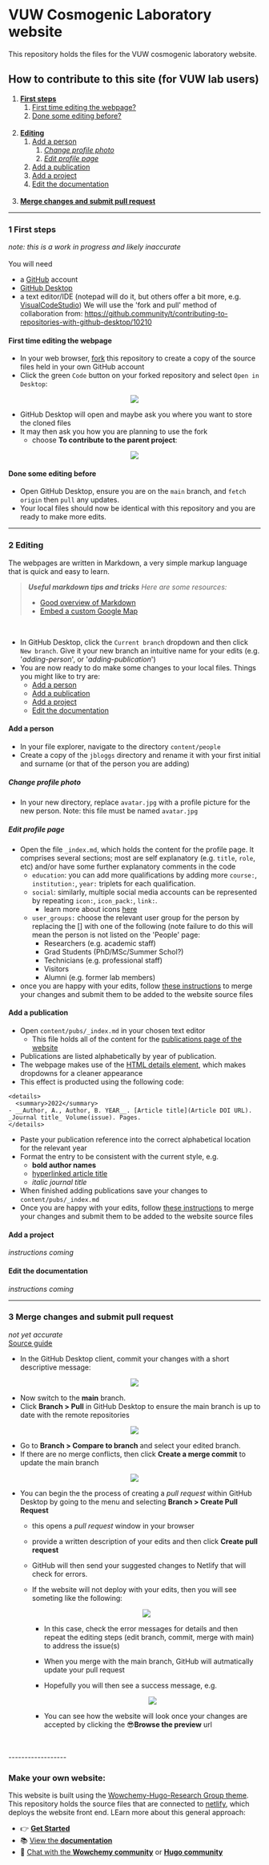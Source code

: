 # VUW Cosmogenic Laboratory website
This repository holds the files for the VUW cosmogenic laboratory website.



## How to contribute to this site (for VUW lab users) 
 
1. [**First steps**](#1-first-steps)
    1. [First time editing the webpage?](#first-time-editing-the-webpage)
    2. [Done some editing before?](#done-some-editing-before)
    <br>
2. [**Editing**](#2-editing)
    1. [Add a person](#add-a-person)
        1. [*Change profile photo*](#change-profile-photo)
        2. [*Edit profile page*](#edit-profile-page)
    3. [Add a publication](#add-a-publication)
    4. [Add a project](#add-a-project)
    5. [Edit the documentation](#edit-the-documentation)
    <br>
3. [**Merge changes and submit pull request**](#3-merge-changes-and-submit-pull-request)
-------------

### 1 First steps
_note: this is a work in progress and likely inaccurate_<br>
<br>
You will need
- a [GitHub](https://github.com/) account
- [GitHub Desktop](https://desktop.github.com/)
- a text editor/IDE (notepad will do it, but others offer a bit more, e.g. [VisualCodeStudio](https://code.visualstudio.com/))
We will use the 'fork and pull' method of collaboration from: https://github.community/t/contributing-to-repositories-with-github-desktop/10210

#### First time editing the webpage

- In your web browser, [fork](https://docs.github.com/en/get-started/quickstart/fork-a-repo) this repository to create a copy of the source files held in your own GitHub account
- Click the green `Code` button on your forked repository and select `Open in Desktop`: <br>
<p align="center">
  <img src="/assets/media/readme-images/open-with-github-desktop.png" />
</p>

- GitHub Desktop will open and maybe ask you where you want to store the cloned files
- It may then ask you how you are planning to use the fork
  - choose **To contribute to the parent project**: <br>

<p align="center">
  <img src="/assets/media/readme-images/how-are-you-planning-to-use-this-fork.png" />
</p>


#### Done some editing before

- Open GitHub Desktop, ensure you are on the `main` branch, and `fetch origin` then `pull` any updates.
- Your local files should now be identical with this repository and you are ready to make more edits.

-------------
### 2 Editing
The webpages are written in Markdown, a very simple markup language that is quick and easy to learn. <br>
   > ***Useful markdown tips and tricks***
   > *Here are some resources:*
   > - [Good overview of Markdown](https://www.markdownguide.org/)
   > - [Embed a custom Google Map](https://tribulant.com/blog/wordpress/easy-embedding-a-google-map-with-multiple-markers-to-your-site/)
<br>

- In GitHub Desktop, click the `Current branch` dropdown and then click `New branch`. Give it your new branch an intuitive name for your edits (e.g. '*adding-person*', or '*adding-publication*')
- You are now ready to do make some changes to your local files. Things you might like to try are:
  - [Add a person](#add-a-person)
  - [Add a publication](#add-a-publication)
  - [Add a project](#add-a-project)
  - [Edit the documentation](#edit-the-documentation)




#### Add a person

- In your file explorer, navigate to the directory `content/people`
- Create a copy of the `jbloggs` directory and rename it with your first initial and surname (or that of the person you are adding)


##### Change profile photo

- In your new directory, replace `avatar.jpg` with a profile picture for the new person. Note: this file must be named `avatar.jpg`

##### Edit profile page

- Open the file `_index.md`, which holds the content for the profile page. It comprises several sections; most are self explanatory (e.g. `title`, `role`, etc) and/or have some further explanatory comments in the code
  -  `education`: you can add more qualifications by adding more `course:`, `institution:`, `year:` triplets for each qualification.
  -  `social`: similarly, multiple social media accounts can be represented by repeating `icon:`, `icon_pack:`, `link:`.
     -  learn more about icons [here](https://wowchemy.com/docs/getting-started/page-builder/#icons)
  - `user_groups:` choose the relevant user group for the person by replacing the [] with one of the following (note failure to do this will mean the person is not listed on the 'People' page:
    - Researchers (e.g. academic staff)
    - Grad Students (PhD/MSc/Summer Schol?)
    - Technicians (e.g. professional staff)
    - Visitors
    - Alumni (e.g. former lab members)
- once you are happy with your edits, follow [these instructions](#merge-changes-and-submit-pull-request) to merge your changes and submit them to be added to the website source files


#### Add a publication

- Open `content/pubs/_index.md` in your chosen text editor
  - This file holds all of the content for the [publications page of the website](https://sad-jennings-c7dd2d.netlify.app/pubs/)
- Publications are listed alphabetically by year of publication.
- The webpage makes use of the [HTML details element](https://gist.github.com/scmx/eca72d44afee0113ceb0349dd54a84a2), which makes dropdowns for a cleaner appearance 
- This effect is producted using the following code:

```
<details>
  <summary>2022</summary>
- __Author, A., Author, B. YEAR__. [Article title](Article DOI URL). _Journal title_ Volume(issue). Pages. 
</details>
```

- Paste your publication reference into the correct alphabetical location for the relevant year
- Format the entry to be consistent with the current style, e.g.
  - __bold author names__
  - [hyperlinked article title](https://www.doi.org/)
  - _italic journal title_
- When finished adding publications save your changes to `content/pubs/_index.md`
- Once you are happy with your edits, follow [these instructions](#merge-changes-and-submit-pull-request) to merge your changes and submit them to be added to the website source files



#### Add a project

_instructions coming_

#### Edit the documentation

_instructions coming_


-------------
### 3 Merge changes and submit pull request
*not yet accurate* <br>
[Source guide](https://github.community/t/contributing-to-repositories-with-github-desktop/10210)

- In the GitHub Desktop client, commit your changes with a short descriptive message: <br>
<p align="center">
  <img src="/assets/media/readme-images/commit-changes.png" />
</p>

- Now switch to the **main** branch.
- Click **Branch > Pull** in GitHub Desktop to ensure the main branch is up to date with the remote repositories
<p align="center">
  <img src="/assets/media/readme-images/pull-from-upstream.png" />
</p>

- Go to **Branch > Compare to branch** and select your edited branch.
- If there are no merge conflicts, then click **Create a merge commit** to update the main branch
<p align="center">
  <img src="/assets/media/readme-images/compare-to-branch-and-merge.png" />
</p>


- You can begin the the process of creating a *pull request* within GitHub Desktop by going to the menu and selecting **Branch > Create Pull Request**
  - this opens a *pull request* window in your browser
  - provide a written description of your edits and then click **Create pull request**
  - GitHub will then send your suggested changes to Netlify that will check for errors.
  - If the website will not deploy with your edits, then you will see someting like the following:
    <p align="center">
      <img src="/assets/media/readme-images/pull-request-netlify-fail.png" />
    </p>

    - In this case, check the error messages for details and then repeat the editing steps (edit branch, commit, merge with main) to address the issue(s)
    - When you merge with the main branch, GitHub will autmatically update your pull request
    - Hopefully you will then see a success message, e.g.
      <p align="center">
        <img src="/assets/media/readme-images/pull-request-netlify-pass.png" />
      </p>

    - You can see how the website will look once your changes are accepted by clicking the :sunglasses:**Browse the preview** url


<br>
<br>
------------------

### Make your own website:
This website is built using the [Wowchemy-Hugo-Research Group theme](https://github.com/wowchemy/starter-hugo-research-group). This repository holds the source files that are connected to [netlify](https://www.netlify.com/), which deploys the website front end. LEarn more about this general approach:
- 👉 [**Get Started**](https://wowchemy.com/hugo-themes/)
- 📚 [View the **documentation**](https://wowchemy.com/docs/)
- 💬 [Chat with the **Wowchemy community**](https://discord.gg/z8wNYzb) or [**Hugo community**](https://discourse.gohugo.io)

